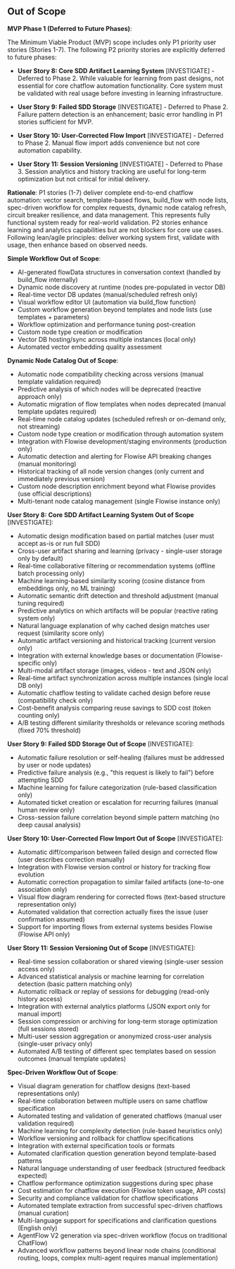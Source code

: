 ## Out of Scope

**MVP Phase 1 (Deferred to Future Phases)**:

The Minimum Viable Product (MVP) scope includes only P1 priority user stories (Stories 1-7). The following P2 priority stories are explicitly deferred to future phases:

- **User Story 8: Core SDD Artifact Learning System** [INVESTIGATE] - Deferred to Phase 2. While valuable for learning from past designs, not essential for core chatflow automation functionality. Core system must be validated with real usage before investing in learning infrastructure.

- **User Story 9: Failed SDD Storage** [INVESTIGATE] - Deferred to Phase 2. Failure pattern detection is an enhancement; basic error handling in P1 stories sufficient for MVP.

- **User Story 10: User-Corrected Flow Import** [INVESTIGATE] - Deferred to Phase 2. Manual flow import adds convenience but not core automation capability.

- **User Story 11: Session Versioning** [INVESTIGATE] - Deferred to Phase 3. Session analytics and history tracking are useful for long-term optimization but not critical for initial delivery.

**Rationale**: P1 stories (1-7) deliver complete end-to-end chatflow automation: vector search, template-based flows, build_flow with node lists, spec-driven workflow for complex requests, dynamic node catalog refresh, circuit breaker resilience, and data management. This represents fully functional system ready for real-world validation. P2 stories enhance learning and analytics capabilities but are not blockers for core use cases. Following lean/agile principles: deliver working system first, validate with usage, then enhance based on observed needs.

**Simple Workflow Out of Scope**:
- AI-generated flowData structures in conversation context (handled by build_flow internally)
- Dynamic node discovery at runtime (nodes pre-populated in vector DB)
- Real-time vector DB updates (manual/scheduled refresh only)
- Visual workflow editor UI (automation via build_flow function)
- Custom workflow generation beyond templates and node lists (use templates + parameters)
- Workflow optimization and performance tuning post-creation
- Custom node type creation or modification
- Vector DB hosting/sync across multiple instances (local only)
- Automated vector embedding quality assessment

**Dynamic Node Catalog Out of Scope**:
- Automatic node compatibility checking across versions (manual template validation required)
- Predictive analysis of which nodes will be deprecated (reactive approach only)
- Automatic migration of flow templates when nodes deprecated (manual template updates required)
- Real-time node catalog updates (scheduled refresh or on-demand only, not streaming)
- Custom node type creation or modification through automation system
- Integration with Flowise development/staging environments (production only)
- Automatic detection and alerting for Flowise API breaking changes (manual monitoring)
- Historical tracking of all node version changes (only current and immediately previous version)
- Custom node description enrichment beyond what Flowise provides (use official descriptions)
- Multi-tenant node catalog management (single Flowise instance only)

**User Story 8: Core SDD Artifact Learning System Out of Scope** [INVESTIGATE]:
- Automatic design modification based on partial matches (user must accept as-is or run full SDD)
- Cross-user artifact sharing and learning (privacy - single-user storage only by default)
- Real-time collaborative filtering or recommendation systems (offline batch processing only)
- Machine learning-based similarity scoring (cosine distance from embeddings only, no ML training)
- Automatic semantic drift detection and threshold adjustment (manual tuning required)
- Predictive analytics on which artifacts will be popular (reactive rating system only)
- Natural language explanation of why cached design matches user request (similarity score only)
- Automatic artifact versioning and historical tracking (current version only)
- Integration with external knowledge bases or documentation (Flowise-specific only)
- Multi-modal artifact storage (images, videos - text and JSON only)
- Real-time artifact synchronization across multiple instances (single local DB only)
- Automatic chatflow testing to validate cached design before reuse (compatibility check only)
- Cost-benefit analysis comparing reuse savings to SDD cost (token counting only)
- A/B testing different similarity thresholds or relevance scoring methods (fixed 70% threshold)

**User Story 9: Failed SDD Storage Out of Scope** [INVESTIGATE]:
- Automatic failure resolution or self-healing (failures must be addressed by user or node updates)
- Predictive failure analysis (e.g., "this request is likely to fail") before attempting SDD
- Machine learning for failure categorization (rule-based classification only)
- Automated ticket creation or escalation for recurring failures (manual human review only)
- Cross-session failure correlation beyond simple pattern matching (no deep causal analysis)

**User Story 10: User-Corrected Flow Import Out of Scope** [INVESTIGATE]:
- Automatic diff/comparison between failed design and corrected flow (user describes correction manually)
- Integration with Flowise version control or history for tracking flow evolution
- Automatic correction propagation to similar failed artifacts (one-to-one association only)
- Visual flow diagram rendering for corrected flows (text-based structure representation only)
- Automated validation that correction actually fixes the issue (user confirmation assumed)
- Support for importing flows from external systems besides Flowise (Flowise API only)

**User Story 11: Session Versioning Out of Scope** [INVESTIGATE]:
- Real-time session collaboration or shared viewing (single-user session access only)
- Advanced statistical analysis or machine learning for correlation detection (basic pattern matching only)
- Automatic rollback or replay of sessions for debugging (read-only history access)
- Integration with external analytics platforms (JSON export only for manual import)
- Session compression or archiving for long-term storage optimization (full sessions stored)
- Multi-user session aggregation or anonymized cross-user analysis (single-user privacy only)
- Automated A/B testing of different spec templates based on session outcomes (manual template updates)

**Spec-Driven Workflow Out of Scope**:
- Visual diagram generation for chatflow designs (text-based representations only)
- Real-time collaboration between multiple users on same chatflow specification
- Automated testing and validation of generated chatflows (manual user validation required)
- Machine learning for complexity detection (rule-based heuristics only)
- Workflow versioning and rollback for chatflow specifications
- Integration with external specification tools or formats
- Automated clarification question generation beyond template-based patterns
- Natural language understanding of user feedback (structured feedback expected)
- Chatflow performance optimization suggestions during spec phase
- Cost estimation for chatflow execution (Flowise token usage, API costs)
- Security and compliance validation for chatflow specifications
- Automated template extraction from successful spec-driven chatflows (manual curation)
- Multi-language support for specifications and clarification questions (English only)
- AgentFlow V2 generation via spec-driven workflow (focus on traditional ChatFlow)
- Advanced workflow patterns beyond linear node chains (conditional routing, loops, complex multi-agent requires manual implementation)
